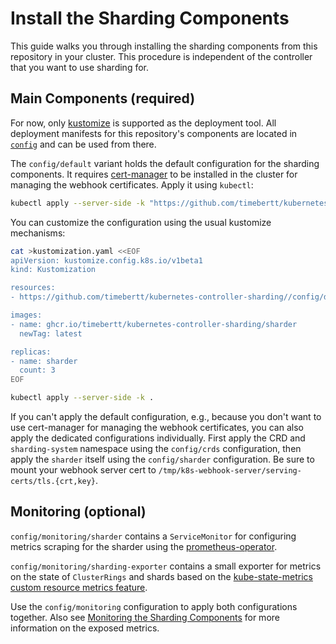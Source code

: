 # Install the Sharding Components

This guide walks you through installing the sharding components from this repository in your cluster.
This procedure is independent of the controller that you want to use sharding for.

## Main Components (required)

For now, only [kustomize](https://kustomize.io/) is supported as the deployment tool.
All deployment manifests for this repository's components are located in [`config`](../config) and can be used from there.

The `config/default` variant holds the default configuration for the sharding components.
It requires [cert-manager](https://cert-manager.io/) to be installed in the cluster for managing the webhook certificates.
Apply it using `kubectl`:

```bash
kubectl apply --server-side -k "https://github.com/timebertt/kubernetes-controller-sharding//config/default?ref=main"
```

You can customize the configuration using the usual kustomize mechanisms:

```bash
cat >kustomization.yaml <<EOF
apiVersion: kustomize.config.k8s.io/v1beta1
kind: Kustomization

resources:
- https://github.com/timebertt/kubernetes-controller-sharding//config/default?ref=main

images:
- name: ghcr.io/timebertt/kubernetes-controller-sharding/sharder
  newTag: latest

replicas:
- name: sharder
  count: 3
EOF

kubectl apply --server-side -k .
```

If you can't apply the default configuration, e.g., because you don't want to use cert-manager for managing the webhook certificates, you can also apply the dedicated configurations individually.
First apply the CRD and `sharding-system` namespace using the `config/crds` configuration, then apply the `sharder` itself using the `config/sharder` configuration.
Be sure to mount your webhook server cert to `/tmp/k8s-webhook-server/serving-certs/tls.{crt,key}`.

## Monitoring (optional)

`config/monitoring/sharder` contains a `ServiceMonitor` for configuring metrics scraping for the sharder using the [prometheus-operator](https://prometheus-operator.dev/).

`config/monitoring/sharding-exporter` contains a small exporter for metrics on the state of `ClusterRings` and shards based on the [kube-state-metrics](https://github.com/kubernetes/kube-state-metrics) [custom resource metrics feature](https://github.com/kubernetes/kube-state-metrics/blob/main/docs/customresourcestate-metrics.md).

Use the `config/monitoring` configuration to apply both configurations together.
Also see [Monitoring the Sharding Components](monitoring.md) for more information on the exposed metrics.
